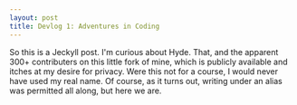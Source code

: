 ```yaml
---
layout: post
title: Devlog 1: Adventures in Coding
---
```


So this is a Jeckyll post. I'm curious about Hyde. That, and the apparent 300+ contributers on this little fork of mine, which is publicly available and itches at my desire for privacy. Were this not for a course, I would never have used my real name. Of course, as it turns out, writing under an alias was permitted all along, but here we are.
